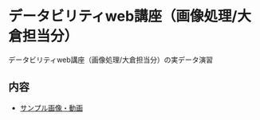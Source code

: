 # データビリティweb講座（画像処理/大倉担当分）
データビリティweb講座（画像処理/大倉担当分）の実データ演習

## 内容
- [サンプル画像・動画](https://drive.google.com/drive/folders/1vRglA8dPsKaqYOO066_IfzJtj18G045p?usp=sharing)

